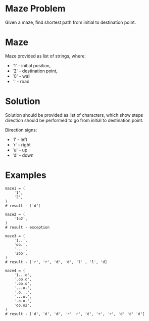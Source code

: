 # Maze Problem
Given a maze, find shortest path from initial to destination point.

# Maze
Maze provided as list of strings, where:
* '1' - initial position,
* '2' - destination point,
* '0' - wall
* '.' - road

# Solution
Solution should be provided as list of characters,
which show steps direction should be performed to go
from initial to destination point.

Direction signs:
* 'l' - left
* 'r' - right
* 'u' - up
* 'd' - down

# Examples
```$python
maze1 = (
    '1',
    '2',
)
# result - ['d']

maze2 = (
    '1o2',
)
# result - exception

maze3 = (
    '1..',
    'oo.',
    '...',
    '2oo',
)
# result - ['r', 'r', 'd', 'd', 'l' , 'l', 'd]

maze4 = (
    '1...o',
    '.oo.o',
    '.oo.o',
    '...o.',
    '.o...',
    '...o.',
    '.o.o.',
    'oo.o2',
)
# result - ['d', 'd', 'd', 'r' 'r', 'd', 'r', 'r', 'd' 'd' 'd']
```
